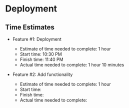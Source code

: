 # Deployment

## Time Estimates

- Feature #1: Deployment
  - Estimate of time needed to complete: 1 hour
  - Start time: 10:30 PM
  - Finish time: 11:40 PM
  - Actual time needed to complete: 1 hour 10 minutes

- Feature #2: Add functionality
  - Estimate of time needed to complete: 1 hour
  - Start time:
  - Finish time:
  - Actual time needed to complete:
